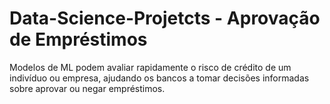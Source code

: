 # Data-Science-Projetcts - Aprovação de Empréstimos

Modelos de ML podem avaliar rapidamente o risco de crédito de um indivíduo ou empresa, ajudando os bancos a tomar decisões informadas sobre aprovar ou negar empréstimos.
